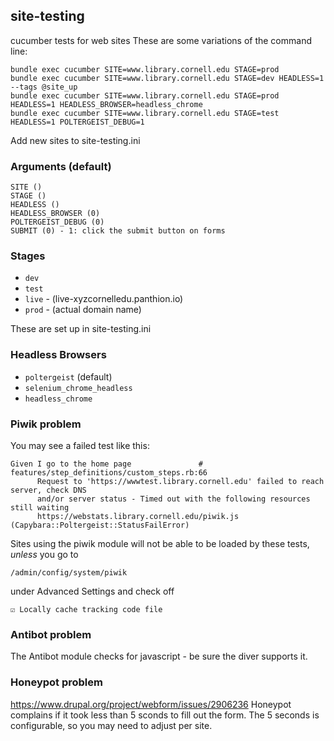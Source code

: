 ## site-testing

cucumber tests for web sites
These are some variations of the command line:

```
bundle exec cucumber SITE=www.library.cornell.edu STAGE=prod
bundle exec cucumber SITE=www.library.cornell.edu STAGE=dev HEADLESS=1 --tags @site_up
bundle exec cucumber SITE=www.library.cornell.edu STAGE=prod HEADLESS=1 HEADLESS_BROWSER=headless_chrome
bundle exec cucumber SITE=www.library.cornell.edu STAGE=test HEADLESS=1 POLTERGEIST_DEBUG=1
```

Add new sites to site-testing.ini

### Arguments (default)
```
SITE ()
STAGE ()
HEADLESS ()
HEADLESS_BROWSER (0)
POLTERGEIST_DEBUG (0)
SUBMIT (0) - 1: click the submit button on forms
```

### Stages

* `dev`
* `test`
* `live` - (live-xyzcornelledu.panthion.io)
* `prod` - (actual domain name)

These are set up in site-testing.ini

### Headless Browsers

* `poltergeist` (default)
* `selenium_chrome_headless`
* `headless_chrome`


### Piwik problem

You may see a failed test like this:

```
Given I go to the home page               # features/step_definitions/custom_steps.rb:66
      Request to 'https://wwwtest.library.cornell.edu' failed to reach server, check DNS
      and/or server status - Timed out with the following resources still waiting
      https://webstats.library.cornell.edu/piwik.js (Capybara::Poltergeist::StatusFailError)
```

Sites using the piwik module will not be able to be loaded by these tests,
*unless*
you go to

```
/admin/config/system/piwik
```

under Advanced Settings and check off

```
☑︎ Locally cache tracking code file
```

### Antibot problem

The Antibot module checks for javascript - be sure the diver supports it.

### Honeypot problem

https://www.drupal.org/project/webform/issues/2906236
Honeypot complains if it took less than 5 sconds to fill out the form.
The 5 seconds is configurable, so you may need to adjust per site.

